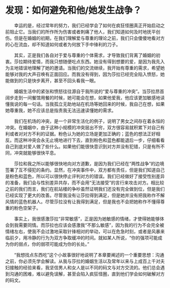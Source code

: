 # 发现：如何避免和他/她发生战争？

　　幸运的是，经过常年的努力，我们已经学会了如何在疯狂怪圈真正开始启动之前阻止它。当我们的所作所为伤害或者刺痛了他人，我们知道如何及时地抚平创伤。但是在婚姻的初期，在我们理解爱与尊重的理论之前，我们只会傻傻地看对方的心在流血，却不知道如何或者为何放下手中锋利的刀子。

　　其实，正是我们各自对于爱与尊重的个体需求，才导致我们背离了婚姻的初衷。莎拉期待爱情，而我只想随便吃点东西。她没有得到想要的爱，是因为我先入为主地错误地理解了她的邀请。当我们的交流继续，我开始有尊重的需求，希望她能够对我的大声召唤有正面回应。而我没有得到，因为莎拉已经完全陷入愤怒，她能做到的只是快步离开，甚至不回头看我一眼。

　　婚姻生活中的紧张和愤怒往往源自于我所说的“爱与尊重的冲突”。当莎拉昂首阔步走到一间餐馆用餐的时候，她可能会在想，如果他爱我，他应该更加敏感地读懂我说的每一句话。当我孤立无助地站在机场等她回来的时候，我自己在想，如果她尊重我，她不应该总是指责我无法迅速读懂她的需求。

　　我们在机场的冲突，是一个非常生活化的例子，说明了男女之间存在着永恒的冲突。在婚姻中，由于这种小规模的冲突层出不穷，双方很容易就积累下对自己有利或者对对方不利的证据。粉色认为她的立场是更加正确的；蓝色的想法正好相反。而这种冲突会永无止境地进行下去，直到粉色和蓝色都能退后一步，仔细看看自己到底对爱人做了些什么。如果他们能很快意识到对方并没有犯错，只是有所不同，冲突就能够很快平息。

　　莎拉和我之所以能够很快地向对方道歉，是因为我们已经在“两性战争”的边境签署了互不侵犯的条约。显然，在冲突事件中，双方都有责任，但是我们知道自己是粉色和蓝色，所以可以很快停止评判对方的错误。我们已经做好了接受性别差异的准备，我们会与性别差异共存，而不会用“无法接受”的言行来攻击对方。相比较之前的我们而言，我们在航站楼的争吵虽然证明我们还没有完全做到位，但是我们已经实现了更大的改善。尽管我没有让莎拉得到满足，但是她并没有把我称作不解风情的蓝色机器人。尽管莎拉没有让我得到满足，但是我也不会把她称作不懂得尊重的粉色空架子。

　　事实上，我很感激莎拉“非常敏感”，正是因为她敏感的情绪，才使得她能够体会到我需要同情。而莎拉也应该会感激我“不那么敏感”，因为我的行为不会完全被情绪左右，使我不会过激地采取针锋相对的举动，可以在危急时刻，或者是风暴来临前夕，用冷静的行为为双方争取缓冲的时间。就如某人所说，“你的强项可能成为你的弱点，你的弱项可能成为你的长处。”

　　“我想找点东西吃”这个小故事很好地说明了本章要阐述的一个重要思想：沟通之前，你必须先学会解读。从我与莎拉的婚姻生活以及常年以来与上成百上千对夫妇接触的经验来看，我坚信男人和女人是以不同的码文与对方交流的。他们总会遇到沟通的困难，难以避免误解，甚至会陷入疯狂怪圈，直到他们学会如何破解对方的码文。
